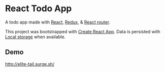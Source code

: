 # React Todo App

A todo app made with [React](https://reactjs.org/), [Redux](https://redux.js.org/), & [React router](https://reacttraining.com/react-router/).

This project was bootstrapped with [Create React App](https://github.com/facebookincubator/create-react-app). Data is persisted with [Local storage](https://developer.mozilla.org/en-US/docs/Web/API/Window/localStorage) when available.

## Demo
http://elite-tail.surge.sh/
